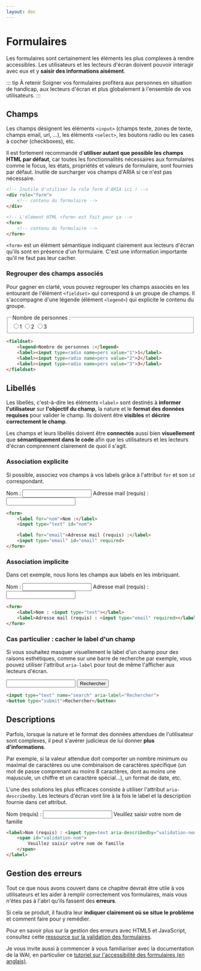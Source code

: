 ```yaml
---
layout: doc
---
```


# Formulaires

Les formulaires sont certainement les éléments les plus complexes à rendre accessibles.
Les utilisateurs et les lecteurs d'écran doivent pouvoir interagir avec eux et y **saisir des informations aisément**.

::: tip À retenir
Soigner vos formulaires profitera aux personnes en situation de handicap, aux lecteurs d'écran et plus globalement
à l'ensemble de vos utilisateurs.
:::

## Champs

Les champs désignent les éléments `<input>` (champs texte, zones de texte, champs email, url, ...),
les éléments `<select>`, les boutons radio ou les cases à cocher (checkboxes), etc.

Il est fortement recommandé d'**utiliser autant que possible les champs HTML par défaut**,
car toutes les fonctionnalités nécessaires aux formulaires comme le focus, les états, propriétés et valeurs de formulaire,
sont fournies par défaut. Inutile de surcharger vos champs d'ARIA si ce n'est pas nécessaire.

```html
<!-- Inutile d'utiliser le role form d'ARIA ici ! -->
<div role="form">
    <!-- contenu du formulaire -->
</div>

<!-- L'élément HTML <form> est fait pour ça -->
<form>
    <!-- contenu du formulaire -->
</form>
```

`<form>` est un élément sémantique indiquant clairement aux lecteurs d'écran qu'ils sont en présence d'un formulaire.
C'est une information importante qu'il ne faut pas leur cacher.

### Regrouper des champs associés

Pour gagner en clarté, vous pouvez regrouper les champs associés en les entourant de l'élément `<fieldset>`
qui correspond à un groupe de champs.
Il s'accompagne d'une légende (élément `<legend>`) qui explicite le contenu du groupe.

<fieldset>
    <legend>Nombre de personnes :</legend>
    <label><input type=radio name=pers value="1">1</label>
    <label><input type=radio name=pers value="2">2</label>
    <label><input type=radio name=pers value="3">3</label>
</fieldset>

```html
<fieldset>
    <legend>Nombre de personnes :</legend>
    <label><input type=radio name=pers value="1">1</label>
    <label><input type=radio name=pers value="2">2</label>
    <label><input type=radio name=pers value="3">3</label>
</fieldset>
```

## Libellés

Les libellés, c'est-à-dire les éléments `<label>` sont destinés à **informer l'utilisateur** sur **l'objectif du champ**,
la nature et le **format des données requises** pour valider le champ.
Ils doivent être **visibles** et **décrire correctement le champ**.

Les champs et leurs libellés doivent être **connectés** aussi bien **visuellement** que **sémantiquement dans le code**
afin que les utilisateurs et les lecteurs d'écran comprennent clairement de quoi il s'agit.

### Association explicite

Si possible, associez vos champs à vos labels grâce à l'attribut `for` et son `id` correspondant.

<form>
    <label for="nom">Nom :</label>
    <input type="text" id="nom">
    <label for="email">Adresse mail (requis) :</label>
    <input type="email" id="email" required>
</form>

```html
<form>
    <label for="nom">Nom :</label>
    <input type="text" id="nom">

    <label for="email">Adresse mail (requis) :</label>
    <input type="email" id="email" required>
</form>
```

### Association implicite

Dans cet exemple, nous lions les champs aux labels en les imbriquant.

<form>
    <label>Nom : <input type="text"></label>
    <label>Adresse mail (requis) : <input type="email" required></label>
</form>

```html
<form>
    <label>Nom : <input type="text"></label>
    <label>Adresse mail (requis) : <input type="email" required></label>
</form>
```

### Cas particulier : cacher le label d'un champ

Si vous souhaitez masquer visuellement le label d'un champ pour des raisons esthétiques,
comme sur une barre de recherche par exemple, vous pouvez utiliser l'attribut `aria-label` pour tout de même l'afficher
aux lecteurs d'écran.

<input type="text" name="search" aria-label="Rechercher">
<button type="submit">Rechercher</button>

```html
<input type="text" name="search" aria-label="Rechercher">
<button type="submit">Rechercher</button>
```

## Descriptions

Parfois, lorsque la nature et le format des données attendues de l'utilisateur sont complexes,
il peut s'avérer judicieux de lui donner **plus d'informations**.

Par exemple, si la valeur attendue doit comporter un nombre minimum ou maximal de caractères 
ou une combinaison de caractères spécifique (un mot de passe comprenant au moins 8 caractères, 
dont au moins une majuscule, un chiffre et un caractère spécial...), un format de date, etc.

L'une des solutions les plus efficaces consiste à utiliser l'attribut `aria-describedby`.
Les lecteurs d'écran vont lire à la fois le label et la description fournie dans cet attribut.

<label>Nom (requis) : <input type=text aria-describedby="validation-nom" required>
    <span id="validation-nom" class="validation-message">Veuillez saisir votre nom de famille</span>
</label>

```html
<label>Nom (requis) : <input type=text aria-describedby="validation-nom" required>
    <span id="validation-nom">
        Veuillez saisir votre nom de famille
    </span>
</label>
```

## Gestion des erreurs

Tout ce que nous avons couvert dans ce chapitre devrait être utile à vos utilisateurs et les aider à remplir correctement
vos formulaires, mais vous n'êtes pas à l'abri qu'ils fassent des **erreurs**.

Si cela se produit, il faudra leur **indiquer clairement où se situe le problème** et comment faire pour y remédier.

Pour en savoir plus sur la gestion des erreurs avec HTML5 et JavaScript, consultez cette 
[ressource sur la validation des formulaires](https://developer.mozilla.org/fr/docs/Learn/Forms/Form_validation).

Je vous invite aussi à commencer à vous familiariser avec la documentation de la WAI, 
en particulier ce [tutoriel sur l'accessibilité des formulaires (en anglais)](https://www.w3.org/WAI/tutorials/forms/).
